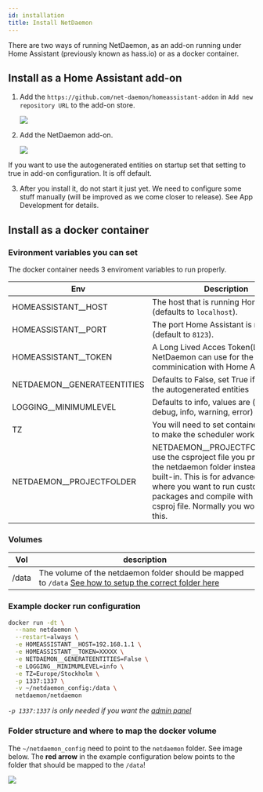 ```yaml
---
id: installation
title: Install NetDaemon
---
```

There are two ways of running NetDaemon, as an add-on running under Home Assistant (previously known as hass.io) or as a docker container.

## Install as a Home Assistant add-on

1. Add the `https://github.com/net-daemon/homeassistant-addon` in `Add new repository URL` to the add-on store.

    ![](/img/docs/started/newrepo.png)

2. Add the NetDaemon add-on.

    ![](/img/docs/started/daemon.png)

If you want to use the autogenerated entities on startup set that setting to true in add-on configuration. It is off default.

3. After you install it, do not start it just yet. We need to configure some stuff manually (will be improved as we come closer to release). See App Development for details.

## Install as a docker container

### Evironment variables you can set
The docker container needs 3 enviroment variables to run properly.

| Env                         | Description                                                                                                                                                                                                                                                           |
| -----------------------     | --------------------------------------------------------------------------------------------------------------------------------------------------------------------------------------------------------------------------------------------------------------------- |
| HOMEASSISTANT__HOST         | The host that is running Home Assistant (defaults to `localhost`).                                                                                                                                                                                                    |
| HOMEASSISTANT__PORT         | The port Home Assistant is running on (default to `8123`).                                                                                                                                                                                                            |
| HOMEASSISTANT__TOKEN        | A Long Lived Acces Token(LLAT) that NetDaemon can use for the comminication with Home Assistant.                                                                                                                                                                      |
| NETDAEMON__GENERATEENTITIES | Defaults to False, set True if you want the autogenerated entities                                                                                                                                                                                                    |
| LOGGING__MINIMUMLEVEL       | Defaults to info, values are (trace, debug, info, warning, error)                                                                                                                                                                                                     |
| TZ                          | You will need to set container time zone to make the scheduler work properly                                                                                                                                                                                          |
| NETDAEMON__PROJECTFOLDER     | NETDAEMON__PROJECTFOLDER=/data use the csproject file you provides in the netdaemon folder instead of the built-in. This is for advanced scenarios where you want to run custom NUGET packages and compile with your own csproj file. Normally you would not use this. |

### Volumes

| Vol   | description                                                                                                                                                                    |
| ----- | ------------------------------------------------------------------------------------------------------------------------------------------------------------------------------ |
| /data | The volume of the netdaemon folder should be mapped to `/data` [See how to setup the correct folder here](installation.md#folder-structure-and-where-to-map-the-docker-volume) |

### Example docker run configuration

```bash
docker run -dt \
  --name netdaemon \
  --restart=always \
  -e HOMEASSISTANT__HOST=192.168.1.1 \
  -e HOMEASSISTANT__TOKEN=XXXXX \
  -e NETDAEMON__GENERATEENTITIES=False \
  -e LOGGING__MINIMUMLEVEL=info \
  -e TZ=Europe/Stockholm \
  -p 1337:1337 \
  -v ~/netdaemon_config:/data \
  netdaemon/netdaemon
```
_`-p 1337:1337` is only needed if you want the [admin panel](https://github.com/net-daemon/admin)_

### Folder structure and where to map the docker volume
The `~/netdaemon_config` need to point to the `netdaemon` folder. See image below. The **red arrow** in the example configuration below points to the folder that should be mapped to the `/data`!

![](/img/docs/installation/folder_structure_netdaemon.png)
